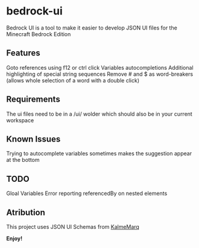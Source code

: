 # bedrock-ui 
Bedrock UI is a tool to make it easier to develop JSON UI files for the Minecraft Bedrock Edition

## Features
Goto references using f12 or ctrl click
Variables autocompletions
Additional highlighting of special string sequences
Remove # and $ as word-breakers (allows whole selection of a word with a double click)

## Requirements
The ui files need to be in a /ui/ wolder which should also be in your current workspace

## Known Issues
Trying to autocomplete variables sometimes makes the suggestion appear at the bottom

## TODO
Gloal Variables
Error reporting
referencedBy on nested elements

## Atribution
This project uses JSON UI Schemas from [KalmeMarq]()

**Enjoy!**
